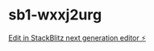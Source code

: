 # sb1-wxxj2urg

[Edit in StackBlitz next generation editor ⚡️](https://stackblitz.com/~/github.com/maxcucaro1977/sb1-wxxj2urg)